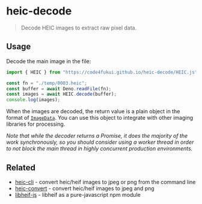 # heic-decode

> Decode HEIC images to extract raw pixel data.

## Usage

Decode the main image in the file:

```javascript
import { HEIC } from "https://code4fukui.github.io/heic-decode/HEIC.js";

const fn = "./temp/0003.heic";
const buffer = await Deno.readFile(fn);
const images = await HEIC.decode(buffer);
console.log(images);
```

When the images are decoded, the return value is a plain object in the format of [`ImageData`](https://developer.mozilla.org/en-US/docs/Web/API/ImageData). You can use this object to integrate with other imaging libraries for processing.

_Note that while the decoder returns a Promise, it does the majority of the work synchronously, so you should consider using a worker thread in order to not block the main thread in highly concurrent production environments._

## Related

* [heic-cli](https://github.com/catdad-experiments/heic-cli) - convert heic/heif images to jpeg or png from the command line
* [heic-convert](https://github.com/catdad-experiments/heic-convert) - convert heic/heif images to jpeg and png
* [libheif-js](https://github.com/catdad-experiments/libheif-js) - libheif as a pure-javascript npm module
